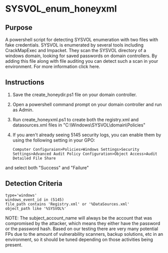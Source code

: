 # SYSVOL_enum_honeyxml

## Purpose
A powershell script for detecting SYSVOL enumeration with two files with fake credentials. SYSVOL is enumerated by several tools including CrackMapExec and Impacket. They scan the SYSVOL directory of a windows domain, looking for saved passwords on domain controllers. By adding this file along with file auditing you can detect such a scan in your environment. For more information click here.

## Instructions

1. Save the create_honeydir.ps1 file on your domain controller.
2. Open a powershell command prompt on your domain controller and run as Admin.
3. Run create_honeyxml.ps1 to create both the registry.xml and datasources.xml files in "C:\Windows\SYSVOL\domain\Policies\"
4. If you aren't already seeing 5145 security logs, you can enable them by using the following setting in your GPO:

       Computer Configuraion>Policies>Windows Settings>Security Settings>Advanced Audit Policy Configuration>Object Access>Audit Detailed File Share

and select both "Success" and "Failure"

## Detection Criteria
    type='windows'
    windows_event_id in (5145)
    file_path contains 'Registry.xml' or '%DataSources.xml'
    object_path like '%SYSVOL%'
    
NOTE: The subject_account_name will always be the account that was compromised by the attacker, which means they either have the password or the password hash. Based on our testing there are very many potential FPs due to the amount of vulnerability scanners, backup solutions, etc in an environment, so it should be tuned depending on those activities being present.
